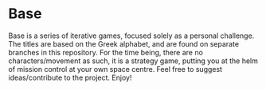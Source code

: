 # Base

Base is a series of iterative games, focused solely as a personal
challenge. The titles are based on the Greek alphabet, and are found on separate
branches in this repository. For the time being, there are no
characters/movement as such, it is a strategy game, putting you at the helm of
mission control at your own space centre. Feel free to suggest ideas/contribute
to the project. Enjoy!

